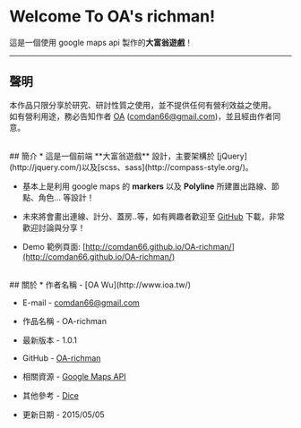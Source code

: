 # Welcome To OA's richman!
這是一個使用 google maps api 製作的**大富翁遊戲**！ 

---
## 聲明
本作品只限分享於研究、研討性質之使用，並不提供任何有營利效益之使用。  
如有營利用途，務必告知作者 [OA](http://www.ioa.tw/) (<comdan66@gmail.com>)，並且經由作者同意。


<br/>
## 簡介
* 這是一個前端 **大富翁遊戲** 設計，主要架構於 [jQuery](http://jquery.com/)以及[scss、sass](http://compass-style.org/)。  

* 基本上是利用 google maps 的 **markers** 以及 **Polyline** 所建置出路線、節點、角色... 等設計！

* 未來將會畫出連線、計分、蓋房..等，如有興趣者歡迎至 [GitHub](https://github.com/comdan66/OA-richman/) 下載，非常歡迎討論與分享！

* Demo 範例頁面: [http://comdan66.github.io/OA-richman/](http://comdan66.github.io/OA-richman/)


<br/>
## 關於
* 作者名稱 - [OA Wu](http://www.ioa.tw/)

* E-mail - <comdan66@gmail.com>

* 作品名稱 - OA-richman

* 最新版本 - 1.0.1

* GitHub - [OA-richman](https://github.com/comdan66/OA-richman/)

* 相關資源 - [Google Maps API](https://developers.google.com/maps/documentation/javascript/markers)

* 其他參考 - [Dice](http://codepen.io/pukidepa/pen/ebgHy)

* 更新日期 - 2015/05/05